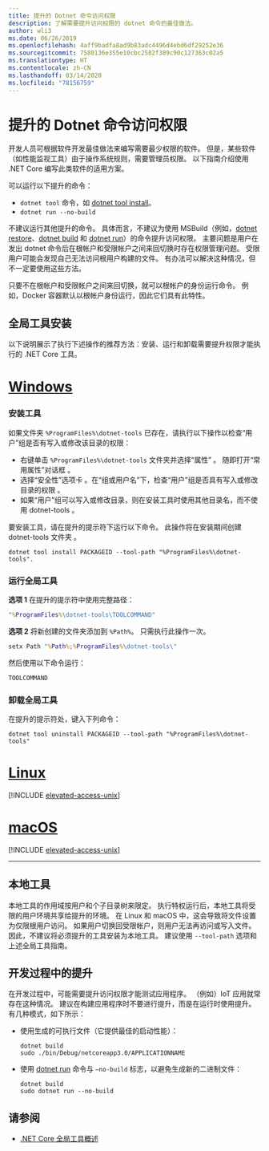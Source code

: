 ```yaml
---
title: 提升的 Dotnet 命令访问权限
description: 了解需要提升访问权限的 dotnet 命令的最佳做法。
author: wli3
ms.date: 06/26/2019
ms.openlocfilehash: 4aff9badfa8ad9b83adc4496d4ebd6df29252e36
ms.sourcegitcommit: 7588136e355e10cbc2582f389c90c127363c02a5
ms.translationtype: HT
ms.contentlocale: zh-CN
ms.lasthandoff: 03/14/2020
ms.locfileid: "78156759"
---
```

# <a name="elevated-access-for-dotnet-commands"></a>提升的 Dotnet 命令访问权限

开发人员可根据软件开发最佳做法来编写需要最少权限的软件。 但是，某些软件（如性能监视工具）由于操作系统规则，需要管理员权限。 以下指南介绍使用 .NET Core 编写此类软件的适用方案。

可以运行以下提升的命令：

- `dotnet tool` 命令，如 [dotnet tool install](dotnet-tool-install.md)。
- `dotnet run --no-build`

不建议运行其他提升的命令。 具体而言，不建议为使用 MSBuild（例如，[dotnet restore](dotnet-restore.md)、[dotnet build](dotnet-build.md) 和 [dotnet run](dotnet-run.md)）的命令提升访问权限。 主要问题是用户在发出 dotnet 命令后在根帐户和受限帐户之间来回切换时存在权限管理问题。 受限用户可能会发现自己无法访问根用户构建的文件。 有办法可以解决这种情况，但不一定要使用这些方法。

只要不在根帐户和受限帐户之间来回切换，就可以根帐户的身份运行命令。 例如，Docker 容器默认以根帐户身份运行，因此它们具有此特性。

## <a name="global-tool-installation"></a>全局工具安装

以下说明展示了执行下述操作的推荐方法：安装、运行和卸载需要提升权限才能执行的 .NET Core 工具。

<!-- markdownlint-disable MD025 -->

# <a name="windows"></a>[Windows](#tab/windows)

### <a name="install-the-tool"></a>安装工具

如果文件夹 `%ProgramFiles%\dotnet-tools` 已存在，请执行以下操作以检查“用户”组是否有写入或修改该目录的权限：

- 右键单击 `%ProgramFiles%\dotnet-tools` 文件夹并选择“属性”  。 随即打开“常用属性”对话框  。
- 选择“安全性”选项卡  。在“组或用户名”下，检查“用户”组是否具有写入或修改目录的权限  。
- 如果“用户”组可以写入或修改目录，则在安装工具时使用其他目录名，而不使用 dotnet-tools  。

要安装工具，请在提升的提示符下运行以下命令。 此操作将在安装期间创建 dotnet-tools 文件夹  。

```dotnetcli
dotnet tool install PACKAGEID --tool-path "%ProgramFiles%\dotnet-tools".
```

### <a name="run-the-global-tool"></a>运行全局工具

**选项 1** 在提升的提示符中使用完整路径：

```cmd
"%ProgramFiles%\dotnet-tools\TOOLCOMMAND"
```

**选项 2** 将新创建的文件夹添加到 `%Path%`。 只需执行此操作一次。

```cmd
setx Path "%Path%;%ProgramFiles%\dotnet-tools\"
```

然后使用以下命令运行：

```cmd
TOOLCOMMAND
```

### <a name="uninstall-the-global-tool"></a>卸载全局工具

在提升的提示符处，键入下列命令：

```dotnetcli
dotnet tool uninstall PACKAGEID --tool-path "%ProgramFiles%\dotnet-tools"
```

# <a name="linux"></a>[Linux](#tab/linux)

[!INCLUDE [elevated-access-unix](../../../includes/elevated-access-unix.md)]

# <a name="macos"></a>[macOS](#tab/macos)

[!INCLUDE [elevated-access-unix](../../../includes/elevated-access-unix.md)]

---

## <a name="local-tools"></a>本地工具

本地工具的作用域按用户和个子目录树来限定。 执行特权运行后，本地工具将受限的用户环境共享给提升的环境。 在 Linux 和 macOS 中，这会导致将文件设置为仅限根用户访问。 如果用户切换回受限帐户，则用户无法再访问或写入文件。 因此，不建议将必须提升的工具安装为本地工具。 建议使用 `--tool-path` 选项和上述全局工具指南。

## <a name="elevation-during-development"></a>开发过程中的提升

在开发过程中，可能需要提升访问权限才能测试应用程序。 （例如）IoT 应用就常存在这种情况。 建议在构建应用程序时不要进行提升，而是在运行时使用提升。 有几种模式，如下所示：

- 使用生成的可执行文件（它提供最佳的启动性能）：

   ```dotnetcli
   dotnet build
   sudo ./bin/Debug/netcoreapp3.0/APPLICATIONNAME
   ```

- 使用 [dotnet run](dotnet-run.md) 命令与 `—no-build` 标志，以避免生成新的二进制文件：

   ```dotnetcli
   dotnet build
   sudo dotnet run --no-build
   ```

## <a name="see-also"></a>请参阅

- [.NET Core 全局工具概述](global-tools.md)
